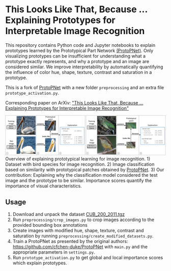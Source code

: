 # This Looks Like That, Because ... Explaining Prototypes for Interpretable Image Recognition

This repository contains Python code and Jupyter notebooks to explain prototypes learned by the Prototypical Part Network [(ProtoPNet)](https://github.com/cfchen-duke/ProtoPNet). Only visualizing prototypes can be insufficient for understanding what a prototype exactly represents, and why a prototype and an image are considered similar. We improve interpretability by automatically quantifying the influence of color hue, shape, texture, contrast and saturation in a prototype. 

This is a fork of [ProtoPNet](https://github.com/cfchen-duke/ProtoPNet) with a new folder `preprocessing` and an extra file `prototype_activation.py`. 

Corresponding paper on ArXiv: ["This Looks Like That, Because ... Explaining Prototypes for Interpretable Image Recognition"](http://arxiv.org/abs/2011.02863)

![Overview of explaining prototypical learning for image recognition.](overview_explaining_prototypes.png "Explaining Prototypes")
Overview of explaining prototypical learning for image recognition. 1) Dataset with bird species for image recognition. 2) Image classification based on similarity with prototypical patches obtained by [ProtoPNet](https://github.com/cfchen-duke/ProtoPNet). 3) Our contribution: Explaining why the classification model considered the test image and the prototype to be similar. Importance scores quantify the importance of visual characteristics.

## Usage
1. Download and unpack the dataset [CUB_200_2011.tgz](http://www.vision.caltech.edu/visipedia/CUB-200-2011.html)
2. Run `preprocessing/crop_images.py` to crop images according to the provided bounding box annotations
3. Create images with modified hue, shape, texture, contrast and saturation by running `preprocessing/create_modified_datasets.py`.
4. Train a ProtoPNet as presented by the original authors: https://github.com/cfchen-duke/ProtoPNet with `main.py` and the appropriate parameters in `settings.py`.
5. Run `prototype_activation.py` to get global and local importance scores which explain prototypes.
